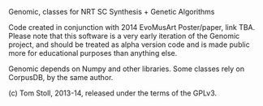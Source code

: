 Genomic, classes for NRT SC Synthesis + Genetic Algorithms

Code created in conjunction with 2014 EvoMusArt Poster/paper, link TBA. Please note that this software is a very early iteration of the Genomic project, and should be treated as alpha version code and is made public more for educational purposes than anything else.

Genomic depends on Numpy and other libraries. Some classes rely on CorpusDB, by the same author.

(c) Tom Stoll, 2013-14, released under the terms of the GPLv3.

